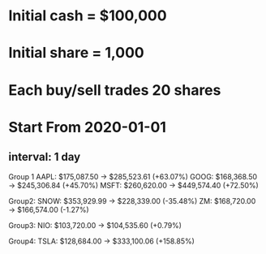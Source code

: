 # Initial cash = $100,000
# Initial share = 1,000
# Each buy/sell trades 20 shares
# Start From 2020-01-01

## interval: 1 day
Group 1
AAPL: $175,087.50 → $285,523.61 (+63.07%)
GOOG: $168,368.50 → $245,306.84 (+45.70%)
MSFT: $260,620.00 → $449,574.40 (+72.50%)

Group2: 
SNOW: $353,929.99 → $228,339.00 (-35.48%)
ZM: $168,720.00 → $166,574.00 (-1.27%)

Group3:
NIO: $103,720.00 → $104,535.60 (+0.79%)

Group4:
TSLA: $128,684.00 → $333,100.06 (+158.85%)